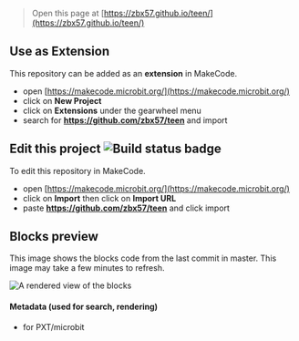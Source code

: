 
> Open this page at [https://zbx57.github.io/teen/](https://zbx57.github.io/teen/)

## Use as Extension

This repository can be added as an **extension** in MakeCode.

* open [https://makecode.microbit.org/](https://makecode.microbit.org/)
* click on **New Project**
* click on **Extensions** under the gearwheel menu
* search for **https://github.com/zbx57/teen** and import

## Edit this project ![Build status badge](https://github.com/zbx57/teen/workflows/MakeCode/badge.svg)

To edit this repository in MakeCode.

* open [https://makecode.microbit.org/](https://makecode.microbit.org/)
* click on **Import** then click on **Import URL**
* paste **https://github.com/zbx57/teen** and click import

## Blocks preview

This image shows the blocks code from the last commit in master.
This image may take a few minutes to refresh.

![A rendered view of the blocks](https://github.com/zbx57/teen/raw/master/.github/makecode/blocks.png)

#### Metadata (used for search, rendering)

* for PXT/microbit
<script src="https://makecode.com/gh-pages-embed.js"></script><script>makeCodeRender("{{ site.makecode.home_url }}", "{{ site.github.owner_name }}/{{ site.github.repository_name }}");</script>

